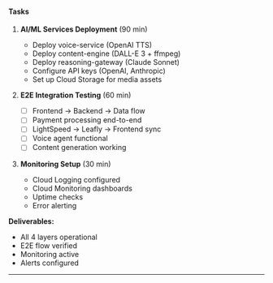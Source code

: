 #### Tasks

1. **AI/ML Services Deployment** (90 min)
   - Deploy voice-service (OpenAI TTS)
   - Deploy content-engine (DALL-E 3 + ffmpeg)
   - Deploy reasoning-gateway (Claude Sonnet)
   - Configure API keys (OpenAI, Anthropic)
   - Set up Cloud Storage for media assets

2. **E2E Integration Testing** (60 min)
   - [ ] Frontend → Backend → Data flow
   - [ ] Payment processing end-to-end
   - [ ] LightSpeed → Leafly → Frontend sync
   - [ ] Voice agent functional
   - [ ] Content generation working

3. **Monitoring Setup** (30 min)
   - Cloud Logging configured
   - Cloud Monitoring dashboards
   - Uptime checks
   - Error alerting

**Deliverables:**

- All 4 layers operational
- E2E flow verified
- Monitoring active
- Alerts configured

---
